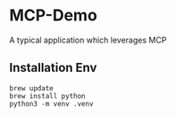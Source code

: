 # MCP-Demo
A typical application which leverages MCP

## Installation Env


```
brew update
brew install python
python3 -m venv .venv
```
